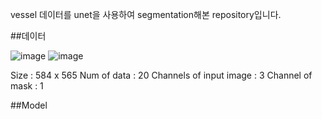 vessel 데이터를 unet을 사용하여 segmentation해본 repository입니다.

##데이터

![image](https://user-images.githubusercontent.com/69955858/96858840-bdb25700-149b-11eb-80e1-f206e111e4b7.png)
![image](https://user-images.githubusercontent.com/69955858/96858857-c1de7480-149b-11eb-8b25-7f521722bf03.png)

Size :
  584 x 565
Num of data :
  20
Channels of input image :
  3
Channel of mask :
  1

##Model
